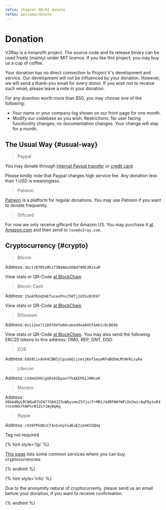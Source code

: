 ```yaml
---
refcn: chapter_00/02_donate
refen: welcome/donate
---
```

# Donation

V2Ray is a nonprofit project. The source code and its release binary can be used freely (mainly) under MIT licence. If you like this project, you may buy us a cup of coffee.

Your donation has no direct connection to Project V's development and service. Our development will not be influenced by your donation. However, we will send a thank-you email for every donor. If you wish not to receive such email, please leave a note in your donation.

For any doantion worth more than $50, you may choose one of the following:

* Your name or your company log shown on our front page for one month.
* Modify our codebase as you wish. Restrictions: No user facing functionlity changes; no documentation changes. Your change will stay for a month.

## The Usual Way {#usual-way}

> Paypal

You may donate through [internal Paypal transfer](https://www.paypal.me/ProjectV2Ray/25) or [credit card](https://www.paypal.com/cgi-bin/webscr?cmd=_s-xclick&amount=25&currency_code=usd&hosted_button_id=4TU3UKYANT2WY)

Please kindly note that Paypal charges high service fee. Any donation less than 1 USD is meaningless.

> Patreon

[Patreon](https://www.patreon.com/v2ray) is a platform for regular donations. You may use Patreon if you want to donate frequently.

> Giftcard

For now we only receive giftcard for Amazon US. You may purchase it [at Amazon.com](https://www.amazon.com/Amazon-eGift-Card-Birthday-Balloons/dp/B01FIS88SY) and then send to `love@v2ray.com`.

## Cryptocurrency {#crypto}

> Bitcoin

Address: `3GctrB7R5sMhJ73N4AKo56Bdf9RE3RJsuM`

View stats or QR-Code [at BlockChain](https://www.blockchain.com/btc/address/3GctrB7R5sMhJ73N4AKo56Bdf9RE3RJsuM)

> Bitcoin Cash

Address: `15oATKUq5mEfuzasPnsJ58TjJU5SvDJK97`

View stats or QR-Code [at BlockChain](https://explorer.bitcoin.com/bch/address/15oATKUq5mEfuzasPnsJ58TjJU5SvDJK97)

> Ethereum

Address: `0x112ee71189704fe04cabed4aa045f4461c8c8696`

View stats or QR-Code [at BlockChain](https://www.blockchain.com/eth/address/0x112ee71189704fe04cabed4aa045f4461c8c8696). You may also send the following ERC20 tokens to this address: OMG, REP, GNT, DGD

> EOS

Address: `EOS8Civdok4CBN3jCpsaGQijzesjKof1eyaRFuBU5mLMtWVkLsy8a`

> Litecoin

Address: `LVdeH2HkCgGRs8ZEpan7fkAEEPbiJ4McoR`

> Monero

Address: `48kA4NyLRCWQvB7U2A77G66Z25uWbyzmoZSYjxJfrMR1J4dRFW6fWFLDn3wirAqP8ySnR4rnvoXWxfkNFhrK5ZxY1WyBqKg`

> Ripple

Address: `r439fPk8DzCf4nSxkpfodEuE2cG4KVZQHq`

Tag not required

{% hint style='tip' %}

[This page](../ui_client/service.md) lists some common services where you can buy cryptocurrencies.

{% endhint %}

{% hint style='info' %}

Due to the anonymity natural of cryptocurrenty, please send us an email before your donation, if you want to receive confirmation.

{% endhint %}